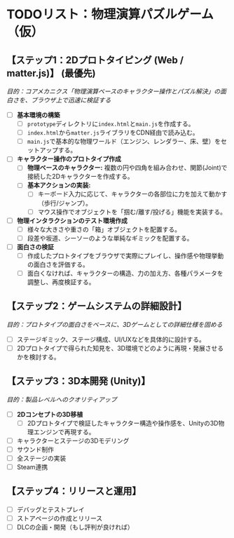# TODOリスト：物理演算パズルゲーム（仮）

## 【ステップ1：2Dプロトタイピング (Web / matter.js)】 (最優先)
*目的：コアメカニクス「物理演算ベースのキャラクター操作とパズル解決」の面白さを、ブラウザ上で迅速に検証する*

- [ ] **基本環境の構築**
  - [ ] `prototype`ディレクトリに`index.html`と`main.js`を作成する。
  - [ ] `index.html`から`matter.js`ライブラリをCDN経由で読み込む。
  - [ ] `main.js`で基本的な物理ワールド（エンジン、レンダラー、床、壁）をセットアップする。

- [ ] **キャラクター操作のプロトタイプ作成**
  - [ ] **物理ベースのキャラクター:** 複数の円や四角を組み合わせ、関節(Joint)で接続した2Dキャラクターを作成する。
  - [ ] **基本アクションの実装:**
    - [ ] キーボード入力に応じて、キャラクターの各部位に力を加えて動かす（歩行/ジャンプ）。
    - [ ] マウス操作でオブジェクトを「掴む/離す/投げる」機能を実装する。

- [ ] **物理インタラクションのテスト環境作成**
  - [ ] 様々な大きさや重さの「箱」オブジェクトを配置する。
  - [ ] 段差や坂道、シーソーのような単純なギミックを配置する。

- [ ] **面白さの検証**
  - [ ] 作成したプロトタイプをブラウザで実際にプレイし、操作感や物理挙動の面白さを評価する。
  - [ ] 面白くなければ、キャラクターの構造、力の加え方、各種パラメータを調整し、再度検証する。

## 【ステップ2：ゲームシステムの詳細設計】
*目的：プロトタイプの面白さをベースに、3Dゲームとしての詳細仕様を固める*

- [ ] ステージギミック、ステージ構成、UI/UXなどを具体的に設計する。
- [ ] 2Dプロトタイプで得られた知見を、3D環境でどのように再現・発展させるかを検討する。

## 【ステップ3：3D本開発 (Unity)】
*目的：製品レベルへのクオリティアップ*

- [ ] **2Dコンセプトの3D移植**
  - [ ] 2Dプロトタイプで検証したキャラクター構造や操作感を、Unityの3D物理エンジンで再現する。
- [ ] キャラクターとステージの3Dモデリング
- [ ] サウンド制作
- [ ] 全ステージの実装
- [ ] Steam連携

## 【ステップ4：リリースと運用】
- [ ] デバッグとテストプレイ
- [ ] ストアページの作成とリリース
- [ ] DLCの企画・開発（もし評判が良ければ）
